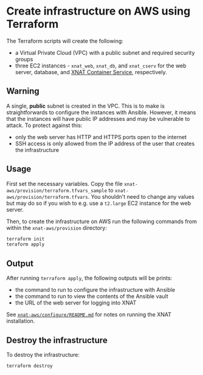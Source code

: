 # Create infrastructure on AWS using Terraform

The Terraform scripts will create the following:

- a Virtual Private Cloud (VPC) with a public subnet and required security groups
- three EC2 instances - `xnat_web`, `xnat_db`, and `xnat_cserv` for the web server, database, and [XNAT Container Service](https://wiki.xnat.org/container-service/), respectively.

## Warning

A single, **public** subnet is created in the VPC. This is to make is straightforwards to configure the instances with Ansible. However, it means that the instances will have public IP addresses and may be vulnerable to attack. To protect against this:

- only the web server has HTTP and HTTPS ports open to the internet
- SSH access is only allowed from the IP address of the user that creates the infrastructure

## Usage

First set the necessary variables. Copy the file `xnat-aws/provision/terraform.tfvars_sample` to `xnat-aws/provision/terraform.tfvars`. You shouldn't need to change any values but may do so if you wish to e.g. use a `t2.large` EC2 instance for the web server.

Then, to create the infrastructure on AWS run the following commands from within the `xnat-aws/provision` directory:

```bash
terraform init
teraform apply
```

## Output

After running `terraform apply`, the following outputs will be prints:

- the command to run to configure the infrastructure with Ansible
- the command to run to view the contents of the Ansible vault
- the URL of the web server for logging into XNAT

See [`xnat-aws/configure/README.md`](../configure/README.md#deploy-xnat) for notes on running the XNAT installation.

## Destroy the infrastructure

To destroy the infrastructure:

```bash
terraform destroy
```
